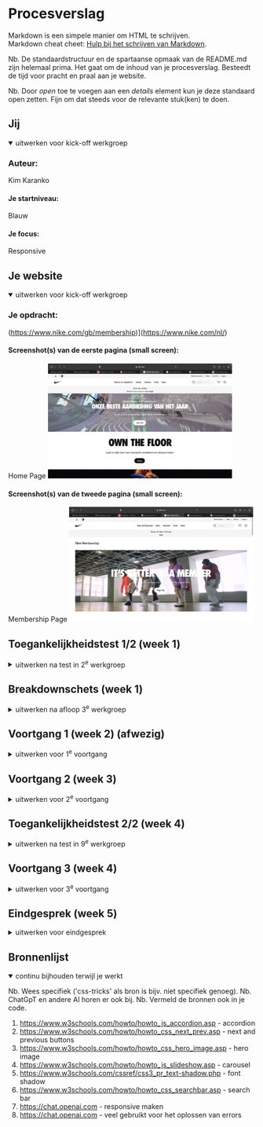 # Procesverslag
Markdown is een simpele manier om HTML te schrijven.  
Markdown cheat cheet: [Hulp bij het schrijven van Markdown](https://github.com/adam-p/markdown-here/wiki/Markdown-Cheatsheet).

Nb. De standaardstructuur en de spartaanse opmaak van de README.md zijn helemaal prima. Het gaat om de inhoud van je procesverslag. Besteedt de tijd voor pracht en praal aan je website.

Nb. Door *open* toe te voegen aan een *details* element kun je deze standaard open zetten. Fijn om dat steeds voor de relevante stuk(ken) te doen.





## Jij

<details open>
  <summary>uitwerken voor kick-off werkgroep</summary>

  ### Auteur:
  Kim Karanko

  #### Je startniveau:
  Blauw

  #### Je focus:
  Responsive
 
</details>





## Je website

<details open>
  <summary>uitwerken voor kick-off werkgroep</summary>

  ### Je opdracht:
  (https://www.nike.com/gb/membership)](https://www.nike.com/nl/)

  #### Screenshot(s) van de eerste pagina (small screen): 
  Home Page 
  <img src="readme-images/Schermafbeelding 2023-11-15 om 10.42.09.png" width="375px" alt="omschrijving van de pagina">

  #### Screenshot(s) van de tweede pagina (small screen):
  Membership Page
  <img src="readme-images/Schermafbeelding 2023-11-15 om 10.42.25.png" width="375px" alt="omschrijving van de pagina">
 
</details>



## Toegankelijkheidstest 1/2 (week 1)

<details>
  <summary>uitwerken na test in 2<sup>e</sup> werkgroep</summary>
  <img src="readme-images/IMG_7985.JPG" width="375px" alt="omschrijving van de pagina">
  <img src="readme-images/IMG_7986.JPG" width="375px" alt="omschrijving van de pagina">
  <img src="readme-images/IMG_7987.JPG" width="375px" alt="omschrijving van de pagina">
  <img src="readme-images/IMG_7988.JPG" width="375px" alt="omschrijving van de pagina">
  <img src="readme-images/IMG_7989.JPG" width="375px" alt="omschrijving van de pagina">

</details>



## Breakdownschets (week 1)

<details>
  <summary>uitwerken na afloop 3<sup>e</sup> werkgroep</summary>

  ### de hele pagina: 
  ### dynamisch deel Pagina 1: 
  <img src="readme-images/Schermafbeelding 2023-11-20 om 13.28.42.png" width="375px" alt="breakdown van de hele pagina">

  ### dynamisch deel Pagina 2 
  <img src="readme-images/Schermafbeelding 2023-11-20 om 13.29.09.png" width="375px" alt="breakdown van een dynamisch deel">

  ### wellicht nog een dynamisch deel (bijv filter): 
  <img src="readme-images/dummy-plaatje.jpg" width="375px" alt="breakdown van nog een dynamisch deel">

</details>





## Voortgang 1 (week 2) (afwezig)

<details>
  <summary>uitwerken voor 1<sup>e</sup> voortgang</summary>

  ### Stand van zaken
  -


  ### Agenda voor meeting
  samen met je groepje opstellen
  -

  ### Verslag van meeting
  -
</details>





## Voortgang 2 (week 3)

<details>
  <summary>uitwerken voor 2<sup>e</sup> voortgang</summary>

  ### Stand van zaken
  Het ging voor mijn gevoel goed tot dit gesprek, het enige waar ik mee zat was ik mijn site niet live kreeg via visual studio code.

  ### Agenda voor meeting
  -


  ### Verslag van meeting
  Het live krijgen van mijn code was snel opgelost met de studentenassistent, kreeg ook te horen dat mijn code er goed uit zag.

</details>





## Toegankelijkheidstest 2/2 (week 4)

<details>
  <summary>uitwerken na test in 9<sup>e</sup> werkgroep</summary>

  ### Bevindingen
  Lijst met je bevindingen die in de test naar voren kwamen (geef ook aan wat er verbeterd is):

</details>





## Voortgang 3 (week 4)

<details>
  <summary>uitwerken voor 3<sup>e</sup> voortgang</summary>

  ### Stand van zaken
  Tot dit punt ging het redelijk goed, de eerste html page was zo goed als af. Ik wist dat ik de laatste weekend hard moest werken om de tweede html page ook af te krijgen. 


  ### Agenda voor meeting
  samen met je groepje opstellen

  | student 1      | student 2          | student 3    | student 4        |
  | ---            | ---                | ---          | ---              |
  | dit bespreken  | en dit             | en ik dit    | en dan ik dat    |
  | en dat ook nog | dit als er tijd is | nog een punt | dit wil ik zeker |
  | ...            | ...                | ...          | ...              |


  ### Verslag van meeting
  hier na afloop snel de uitkomsten van de meeting vastleggen

  - Ik had deze week met studentenassistent Thije gesproken. Hij vertelde mij dat ik nog te veel div's had gebruikt, mijn code moest meer semantisch worden. Voor het eind gesprek heb ik veel div's weggehaald en vervangen door semantische code zoals bijvoorbeeld sections.

</details>





## Eindgesprek (week 5)

<details>
  <summary>uitwerken voor eindgesprek</summary>

  ### Je uitkomst - karakteristiek screenshots:
  <img src="readme-images/Schermafbeelding 2023-12-12 om 11.41.33.png" width="375px" alt="uitomst opdracht 1">


  ### Dit ging goed/Heb ik geleerd: 
  Ik ben trots op hoe het eruit ziet, mijn zus dacht  bijvoorbeeld dat ik op de echte Nike site aan het kijken was. Aan het begin had ik er al weinig vertrouwen in omdat programmeren niet mijn sterkste punt is. Ik heb rustig de tijd genomen en mijn best gedaan, uiteindelijk vind ik dat het een mooie site geworden. Wat ik heb geleerd is dat chatGPT handig is voor het debuggen van code. Vooral aan het einde van van het bouwen van de site kwamen er veel bugs tevoorschijn, vooral bij javascript. Dit is gelukkig opgelost door het gebruik van chatGPT. 

  <img src="readme-images/dummy-plaatje.jpg" width="375px" alt="top">


  ### Dit was lastig/Is niet gelukt:
  Wat het lastigste was, was het laten werken van de javascript. Hier heb ik het meeste tijd in zitten, ik kreeg bij het begin ook spijt van dat ik responsive had uitgekozen omdat dat erg lastig was om te doen. Gelukkig werkt alles nu wel goed. Wat jammer was, was dat ik erg laat er achter kwam dat het gebruiken van te veel div's niet helemaal de bedoeling was. De div's heb ik nog geprobeerd te verminderen in de laatste dagen. 

  <img src="readme-images/dummy-plaatje.jpg" width="375px" alt="bummer">
</details>





## Bronnenlijst

<details open>
  <summary>continu bijhouden terwijl je werkt</summary>

  Nb. Wees specifiek ('css-tricks' als bron is bijv. niet specifiek genoeg). 
  Nb. ChatGpT en andere AI horen er ook bij.
  Nb. Vermeld de bronnen ook in je code.

  1. https://www.w3schools.com/howto/howto_js_accordion.asp - accordion 
  2. https://www.w3schools.com/howto/howto_css_next_prev.asp - next and previous buttons
  3. https://www.w3schools.com/howto/howto_css_hero_image.asp - hero image
  4. https://www.w3schools.com/howto/howto_js_slideshow.asp - carousel
  5. https://www.w3schools.com/cssref/css3_pr_text-shadow.php - font shadow
  6. https://www.w3schools.com/howto/howto_css_searchbar.asp - search bar
  7. https://chat.openai.com - responsive maken
  8. https://chat.openai.com - veel gebruikt voor het oplossen van errors

</details>
